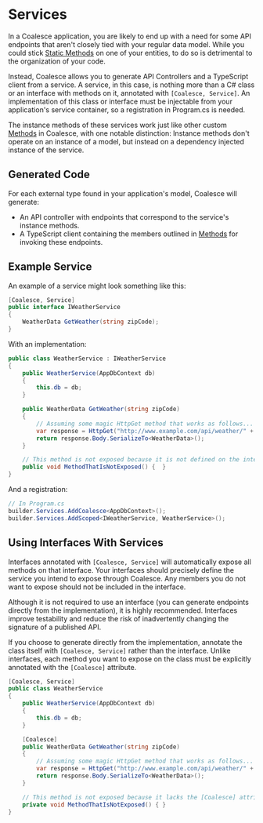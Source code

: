 
# Services

In a Coalesce application, you are likely to end up with a need for some API endpoints that aren't closely tied with your regular data model. While you could stick [Static Methods](/modeling/model-components/methods.md#static-methods) on one of your entities, to do so is detrimental to the organization of your code.

Instead, Coalesce allows you to generate API Controllers and a TypeScript client from a service. A service, in this case, is nothing more than a C# class or an interface with methods on it, annotated with `[Coalesce, Service]`. An implementation of this class or interface must be injectable from your application's service container, so a registration in Program.cs is needed.

The instance methods of these services work just like other custom [Methods](/modeling/model-components/methods.md) in Coalesce, with one notable distinction: Instance methods don't operate on an instance of a model, but instead on a dependency injected instance of the service.

## Generated Code

For each external type found in your application's model, Coalesce will generate:

* An API controller with endpoints that correspond to the service's instance methods.
* A TypeScript client containing the members outlined in [Methods](/modeling/model-components/methods.md) for invoking these endpoints.


## Example Service

An example of a service might look something like this:

``` c#
[Coalesce, Service]
public interface IWeatherService
{
    WeatherData GetWeather(string zipCode);
}
```

With an implementation:

``` c#
public class WeatherService : IWeatherService
{
    public WeatherService(AppDbContext db)
    {
        this.db = db;
    }

    public WeatherData GetWeather(string zipCode)
    {
        // Assuming some magic HttpGet method that works as follows...
        var response = HttpGet("http://www.example.com/api/weather/" + zipCode);
        return response.Body.SerializeTo<WeatherData>();
    }

    // This method is not exposed because it is not defined on the interface
    public void MethodThatIsNotExposed() {  }
}
```

And a registration:

``` c#
// In Program.cs
builder.Services.AddCoalesce<AppDbContext>();
builder.Services.AddScoped<IWeatherService, WeatherService>();
```

## Using Interfaces With Services
Interfaces annotated with `[Coalesce, Service]` will automatically expose all methods on that interface. Your interfaces should precisely define the service you intend to expose through Coalesce. Any members you do not want to expose should not be included in the interface.

Although it is not required to use an interface (you can generate endpoints directly from the implementation), it is highly recommended. Interfaces improve testability and reduce the risk of inadvertently changing the signature of a published API.

If you choose to generate directly from the implementation, annotate the class itself with `[Coalesce, Service]` rather than the interface. Unlike interfaces, each method you want to expose on the class must be explicitly annotated with the `[Coalesce]` attribute.

``` c#
[Coalesce, Service]
public class WeatherService
{
    public WeatherService(AppDbContext db)
    {
        this.db = db;
    }

    [Coalesce]
    public WeatherData GetWeather(string zipCode)
    {
        // Assuming some magic HttpGet method that works as follows...
        var response = HttpGet("http://www.example.com/api/weather/" + zipCode);
        return response.Body.SerializeTo<WeatherData>();
    }

    // This method is not exposed because it lacks the [Coalesce] attribute
    private void MethodThatIsNotExposed() { }
}
```
